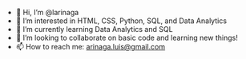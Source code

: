 - 👋 Hi, I’m @larinaga
- 👀 I’m interested in HTML, CSS, Python, SQL, and Data Analytics
- 🌱 I’m currently learning Data Analytics and SQL
- 💞️ I’m looking to collaborate on basic code and learning new things! 
- 📫 How to reach me: arinaga.luis@gmail.com

<!---
larinaga/larinaga is a ✨ special ✨ repository because its `README.md` (this file) appears on your GitHub profile.
You can click the Preview link to take a look at your changes.
--->
